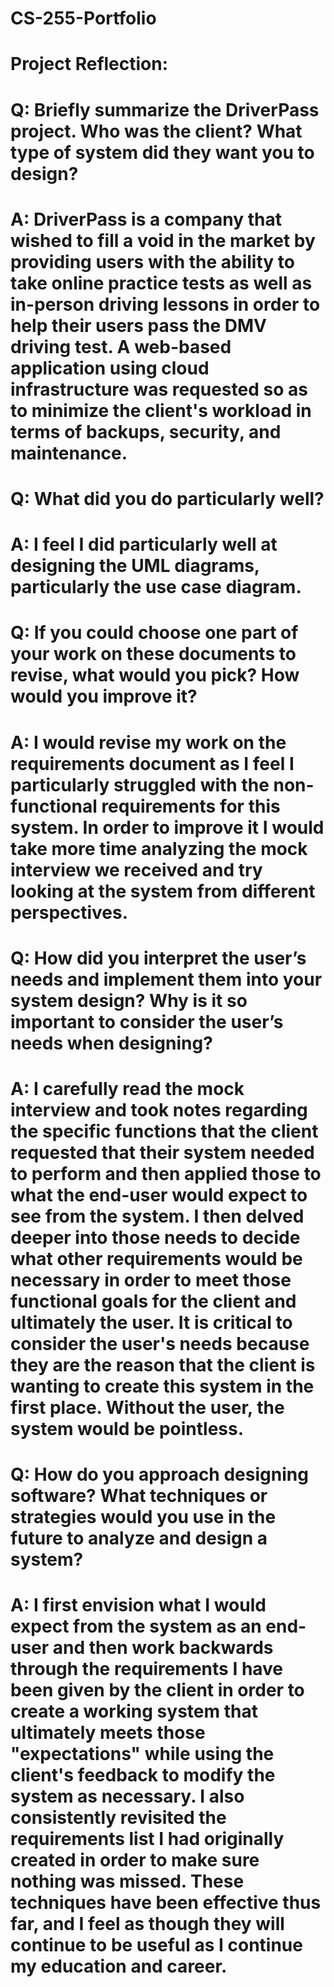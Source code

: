 # CS-255-Portfolio
# Project Reflection:

# Q: Briefly summarize the DriverPass project. Who was the client? What type of system did they want you to design?
# A: DriverPass is a company that wished to fill a void in the market by providing users with the ability to take online practice tests as well as in-person driving lessons in order to help their users pass the DMV driving test. A web-based application using cloud infrastructure was requested so as to minimize the client's workload in terms of backups, security, and maintenance. 

# Q: What did you do particularly well?
# A: I feel I did particularly well at designing the UML diagrams, particularly the use case diagram.

# Q: If you could choose one part of your work on these documents to revise, what would you pick? How would you improve it?
# A: I would revise my work on the requirements document as I feel I particularly struggled with the non-functional requirements for this system. In order to improve it I would take more time analyzing the mock interview we received and try looking at the system from different perspectives.

# Q: How did you interpret the user’s needs and implement them into your system design? Why is it so important to consider the user’s needs when designing?
# A: I carefully read the mock interview and took notes regarding the specific functions that the client requested that their system needed to perform and then applied those to what the end-user would expect to see from the system. I then delved deeper into those needs to decide what other requirements would be necessary in order to meet those functional goals for the client and ultimately the user. It is critical to consider the user's needs because they are the reason that the client is wanting to create this system in the first place. Without the user, the system would be pointless.

# Q: How do you approach designing software? What techniques or strategies would you use in the future to analyze and design a system?
# A: I first envision what I would expect from the system as an end-user and then work backwards through the requirements I have been given by the client in order to create a working system that ultimately meets those "expectations" while using the client's feedback to modify the system as necessary. I also consistently revisited the requirements list I had originally created in order to make sure nothing was missed. These techniques have been effective thus far, and I feel as though they will continue to be useful as I continue my education and career.

